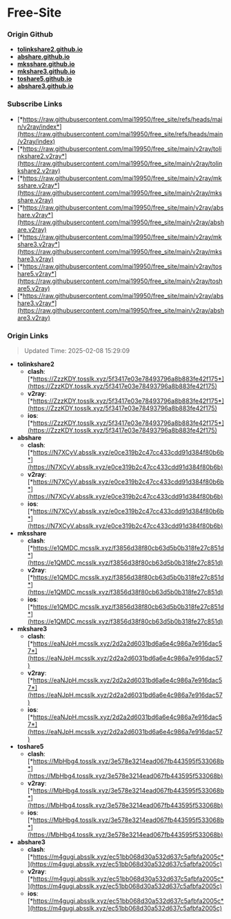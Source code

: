 # Free-Site

### Origin Github

- [**tolinkshare2.github.io**](https://github.com/tolinkshare2/tolinkshare2.github.io)
- [**abshare.github.io**](https://github.com/abshare/abshare.github.io)
- [**mksshare.github.io**](https://github.com/mksshare/mksshare.github.io)
- [**mkshare3.github.io**](https://github.com/mkshare3/mkshare3.github.io)
- [**toshare5.github.io**](https://github.com/toshare5/toshare5.github.io)
- [**abshare3.github.io**](https://github.com/abshare3/abshare3.github.io)

### Subscribe Links

- [*https://raw.githubusercontent.com/mai19950/free_site/refs/heads/main/v2ray/index*](https://raw.githubusercontent.com/mai19950/free_site/refs/heads/main/v2ray/index)
- [*https://raw.githubusercontent.com/mai19950/free_site/main/v2ray/tolinkshare2.v2ray*](https://raw.githubusercontent.com/mai19950/free_site/main/v2ray/tolinkshare2.v2ray)
- [*https://raw.githubusercontent.com/mai19950/free_site/main/v2ray/mksshare.v2ray*](https://raw.githubusercontent.com/mai19950/free_site/main/v2ray/mksshare.v2ray)
- [*https://raw.githubusercontent.com/mai19950/free_site/main/v2ray/abshare.v2ray*](https://raw.githubusercontent.com/mai19950/free_site/main/v2ray/abshare.v2ray)
- [*https://raw.githubusercontent.com/mai19950/free_site/main/v2ray/mkshare3.v2ray*](https://raw.githubusercontent.com/mai19950/free_site/main/v2ray/mkshare3.v2ray)
- [*https://raw.githubusercontent.com/mai19950/free_site/main/v2ray/toshare5.v2ray*](https://raw.githubusercontent.com/mai19950/free_site/main/v2ray/toshare5.v2ray)
- [*https://raw.githubusercontent.com/mai19950/free_site/main/v2ray/abshare3.v2ray*](https://raw.githubusercontent.com/mai19950/free_site/main/v2ray/abshare3.v2ray)

### Origin Links

> Updated Time: 2025-02-08 15:29:09

- **tolinkshare2**
  - **clash**: [*https://ZzzKDY.tosslk.xyz/5f3417e03e78493796a8b883fe42f175*](https://ZzzKDY.tosslk.xyz/5f3417e03e78493796a8b883fe42f175)
  - **v2ray**: [*https://ZzzKDY.tosslk.xyz/5f3417e03e78493796a8b883fe42f175*](https://ZzzKDY.tosslk.xyz/5f3417e03e78493796a8b883fe42f175)
  - **ios**: [*https://ZzzKDY.tosslk.xyz/5f3417e03e78493796a8b883fe42f175*](https://ZzzKDY.tosslk.xyz/5f3417e03e78493796a8b883fe42f175)
- **abshare**
  - **clash**: [*https://N7XCyV.absslk.xyz/e0ce319b2c47cc433cdd91d384f80b6b*](https://N7XCyV.absslk.xyz/e0ce319b2c47cc433cdd91d384f80b6b)
  - **v2ray**: [*https://N7XCyV.absslk.xyz/e0ce319b2c47cc433cdd91d384f80b6b*](https://N7XCyV.absslk.xyz/e0ce319b2c47cc433cdd91d384f80b6b)
  - **ios**: [*https://N7XCyV.absslk.xyz/e0ce319b2c47cc433cdd91d384f80b6b*](https://N7XCyV.absslk.xyz/e0ce319b2c47cc433cdd91d384f80b6b)
- **mksshare**
  - **clash**: [*https://e1QMDC.mcsslk.xyz/f3856d38f80cb63d5b0b318fe27c851d*](https://e1QMDC.mcsslk.xyz/f3856d38f80cb63d5b0b318fe27c851d)
  - **v2ray**: [*https://e1QMDC.mcsslk.xyz/f3856d38f80cb63d5b0b318fe27c851d*](https://e1QMDC.mcsslk.xyz/f3856d38f80cb63d5b0b318fe27c851d)
  - **ios**: [*https://e1QMDC.mcsslk.xyz/f3856d38f80cb63d5b0b318fe27c851d*](https://e1QMDC.mcsslk.xyz/f3856d38f80cb63d5b0b318fe27c851d)
- **mkshare3**
  - **clash**: [*https://eaNJpH.mcsslk.xyz/2d2a2d6031bd6a6e4c986a7e916dac57*](https://eaNJpH.mcsslk.xyz/2d2a2d6031bd6a6e4c986a7e916dac57)
  - **v2ray**: [*https://eaNJpH.mcsslk.xyz/2d2a2d6031bd6a6e4c986a7e916dac57*](https://eaNJpH.mcsslk.xyz/2d2a2d6031bd6a6e4c986a7e916dac57)
  - **ios**: [*https://eaNJpH.mcsslk.xyz/2d2a2d6031bd6a6e4c986a7e916dac57*](https://eaNJpH.mcsslk.xyz/2d2a2d6031bd6a6e4c986a7e916dac57)
- **toshare5**
  - **clash**: [*https://MbHbg4.tosslk.xyz/3e578e3214ead067fb443595f533068b*](https://MbHbg4.tosslk.xyz/3e578e3214ead067fb443595f533068b)
  - **v2ray**: [*https://MbHbg4.tosslk.xyz/3e578e3214ead067fb443595f533068b*](https://MbHbg4.tosslk.xyz/3e578e3214ead067fb443595f533068b)
  - **ios**: [*https://MbHbg4.tosslk.xyz/3e578e3214ead067fb443595f533068b*](https://MbHbg4.tosslk.xyz/3e578e3214ead067fb443595f533068b)
- **abshare3**
  - **clash**: [*https://m4gugi.absslk.xyz/ec51bb068d30a532d637c5afbfa2005c*](https://m4gugi.absslk.xyz/ec51bb068d30a532d637c5afbfa2005c)
  - **v2ray**: [*https://m4gugi.absslk.xyz/ec51bb068d30a532d637c5afbfa2005c*](https://m4gugi.absslk.xyz/ec51bb068d30a532d637c5afbfa2005c)
  - **ios**: [*https://m4gugi.absslk.xyz/ec51bb068d30a532d637c5afbfa2005c*](https://m4gugi.absslk.xyz/ec51bb068d30a532d637c5afbfa2005c)
